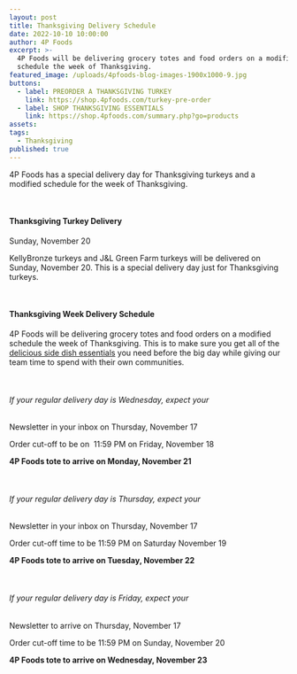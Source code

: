 ```yaml
---
layout: post
title: Thanksgiving Delivery Schedule
date: 2022-10-10 10:00:00
author: 4P Foods
excerpt: >-
  4P Foods will be delivering grocery totes and food orders on a modified
  schedule the week of Thanksgiving.
featured_image: /uploads/4pfoods-blog-images-1900x1000-9.jpg
buttons:
  - label: PREORDER A THANKSGIVING TURKEY
    link: https://shop.4pfoods.com/turkey-pre-order
  - label: SHOP THANKSGIVING ESSENTIALS
    link: https://shop.4pfoods.com/summary.php?go=products
assets:
tags:
  - Thanksgiving
published: true
---
```

<div class="editable"><p>4P Foods has a special delivery day for Thanksgiving turkeys and a modified schedule for the week of Thanksgiving.</p><p>&nbsp;</p><h4>Thanksgiving Turkey Delivery</h4><p>Sunday, November 20</p><p>KellyBronze turkeys and J&amp;L Green Farm turkeys will be delivered on Sunday, November 20. This is a special delivery day just for Thanksgiving turkeys.</p><p>&nbsp;</p><h4>Thanksgiving Week Delivery Schedule</h4><p>4P Foods will be delivering grocery totes and food orders on a modified schedule the week of Thanksgiving. This is to make sure you get all of the <a href="https://shop.4pfoods.com/vegetables">delicious side dish essentials</a> you need before the big day while giving our team time to spend with their own communities.</p><p class="AlignCenter">&nbsp;</p><h6 class="AlignCenter">If your regular delivery day is Wednesday, expect your</h6><p class="AlignCenter">Newsletter in your inbox on Thursday, November 17</p><p class="AlignCenter">Order cut-off to be on&nbsp; 11:59 PM on Friday, November 18</p><p class="AlignCenter"><strong>4P Foods tote to arrive on Monday, November 21</strong></p><p class="AlignCenter">&nbsp;</p><h6 class="AlignCenter">If your regular delivery day is Thursday, expect your</h6><p class="AlignCenter">Newsletter in your inbox on Thursday, November 17</p><p class="AlignCenter">Order cut-off time to be 11:59 PM on Saturday November 19</p><p class="AlignCenter"><strong>4P Foods tote to arrive on Tuesday, November 22</strong></p><p class="AlignCenter">&nbsp;</p><h6 class="AlignCenter">If your regular delivery day is Friday, expect your</h6><p class="AlignCenter">Newsletter to arrive on Thursday, November 17</p><p class="AlignCenter">Order cut-off time to be 11:59 PM on Sunday, November 20</p><p class="AlignCenter"><strong>4P Foods tote to arrive on Wednesday, November 23</strong></p><p class="AlignCenter">&nbsp;</p></div>